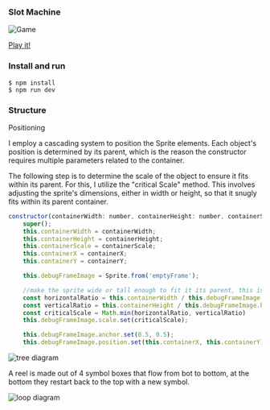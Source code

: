 ### Slot Machine

![Game]("/slotMachine/ReadMeImages/ReadMe.png")

[Play it!]("https://slot-machine-git-deploymentvercel-albertoginel.vercel.app/")

### Install and run

```
$ npm install
$ npm run dev
```

### Structure

Positioning

I employ a cascading system to position the Sprite elements. Each object's position is determined by its parent, which is the reason the constructor requires multiple parameters related to the container.

The following step is to determine the scale of the object to ensure it fits within its parent. For this, I utilize the "critical Scale" method. This involves adjusting the sprite's dimensions, either in width or height, so that it snugly fits within its parent container.

```js
constructor(containerWidth: number, containerHeight: number, containerScale: number, containerX: number, containerY: number) {
    super();
    this.containerWidth = containerWidth;
    this.containerHeight = containerHeight;
    this.containerScale = containerScale;
    this.containerX = containerX;
    this.containerY = containerY;

    this.debugFrameImage = Sprite.from('emptyFrame');

    //make the sprite wide or tall enough to fit it its parent, this is the criticalScale
    const horizontalRatio = this.containerWidth / this.debugFrameImage.width; //available/original
    const verticalRatio = this.containerHeight / this.debugFrameImage.height;
    const criticalScale = Math.min(horizontalRatio, verticalRatio)
    this.debugFrameImage.scale.set(criticalScale);

    this.debugFrameImage.anchor.set(0.5, 0.5);
    this.debugFrameImage.position.set(this.containerX, this.containerY);
```

![tree diagram]("/slotMachine/ReadMeImages/tree.png")

A reel is made out of 4 symbol boxes that flow from bot to bottom, at the bottom they restart back to the top with a new symbol.

![loop diagram]("/slotMachine/ReadMeImages/loop.png")
